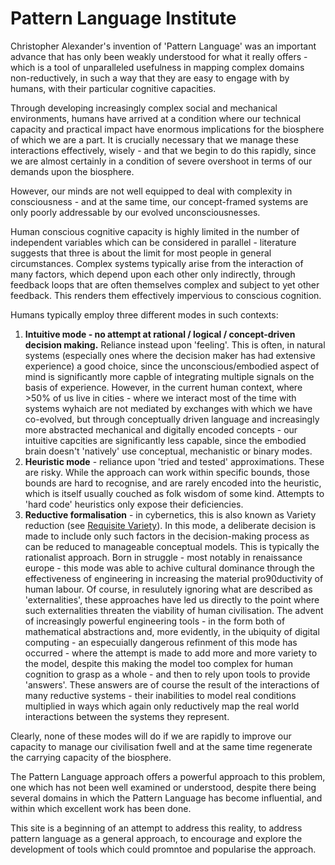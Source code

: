 # Pattern Language Institute

Christopher Alexander's invention  of 'Pattern Language' was an important advance that has only been weakly understood for what it really offers - which is a tool of unparalleled usefulness in mapping complex domains non-reductively, in such a way that they are easy to engage with by humans, with their particular cognitive capacities.

Through developing increasingly complex social and mechanical environments, humans have arrived at a condition where our technical capacity and practical impact have enormous implications for the biosphere of which we are a part. It is crucially necessary that we manage these interactions effectively, wisely - and that we begin to do this rapidly, since we are almost certainly in a condition of severe overshoot in terms of our demands upon the biosphere.

However, our minds are not well equipped to deal with complexity in consciousness - and at the same time, our concept-framed systems are only poorly addressable by our evolved unconsciousnesses.

Human conscious cognitive capacity is highly limited in the number of independent variables which can be considered in parallel - literature suggests that three is about the limit for most people in general circumstances. Complex systems typically arise from the interaction of many factors, which depend upon each other only indirectly, through feedback loops that are often themselves complex and subject to yet other feedback. This renders them effectively impervious to conscious cognition.

Humans typically employ three different modes in such contexts:

1. **Intuitive mode - no attempt at rational / logical / concept-driven decision making.** Reliance instead upon 'feeling'. This is often, in natural systems (especially ones where the decision maker has had  extensive experience) a good choice, since the unconscious/embodied aspect of mind is significantly more capble of integrating multiple signals on the basis of experience. However, in the current human context, where >50% of us live in cities - where we interact most of the time with systems wyhaich are not mediated by exchanges with which we have co-evolved, but through conceptually driven language and increasingly more abstracted mechanical and digitally encoded concepts - our intuitive capcities are significantly less capable, since the embodied brain doesn't 'natively' use conceptual, mechanistic or binary modes.
1. **Heuristic mode** - reliance upon 'tried and tested' approximations. These are risky. While the approach can work within specific bounds, those bounds are hard to recognise, and are rarely encoded into the heuristic, which is itself usually couched as folk wisdom of some kind. Attempts to 'hard code' heuristics only expose their deficiencies.
1. **Reductive formalisation** - in cybernetics, this is also known as Variety reduction (see [Requisite Variety](https://en.wikipedia.org/wiki/Variety_(cybernetics))). In this mode, a deliberate decision is made to include only such factors in the decision-making process as can be reduced to manageable conceptual models. This is typically the rationalist approach. Born in struggle - most notably in renaissance europe - this mode was able to achive cultural dominance through the effectiveness of engineering in increasing the material pro90ductivity of human labour. Of course, in resulutely ignoring what are described as 'externalities', these approaches have led us directly to the point where such externalities threaten the viability of human civilisation. The advent of increasingly powerful engineering tools - in the form both of mathematical abstractions and, more evidently, in the ubiquity of digital computing - an especuially dangerous refinment of this mode has occurred - where the attempt is made to add more and more variety to the model, despite this making the model too complex for human cognition to grasp as a whole - and then to rely upon tools to provide 'answers'. These answers are of course the result of the interactions of many reductive systems - their inabilities to model real conditions multiplied in ways which again only reductively map the real world interactions between the systems they represent.

Clearly, none of these modes will do if we are rapidly to improve our capacity to manage our civilisation fwell and at the same time regenerate the carrying capacity of the biosphere.

The Pattern Language approach offers a powerful approach to this problem, one which has not been well examined or understood, despite there being several domains in which the Pattern Language has become influential, and within which excellent work has been done.

This site is a beginning of an attempt to address this reality, to address pattern language as a general approach, to encourage and explore the development of tools which could promntoe and popularise the approach.
